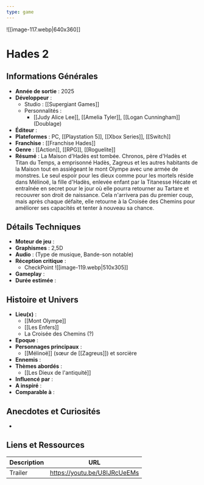 ```yaml
---
type: game
---
```

![[image-117.webp|640x360]]
# Hades 2

## Informations Générales

- **Année de sortie** : 2025
- **Développeur** : 
	- Studio : [[Supergiant Games]]
	- Personnalités : 
		- [[Judy Alice Lee]], [[Amelia Tyler]], [[Logan Cunningham]] (Doublage)
- **Éditeur** : 
- **Plateformes** : PC, [[Playstation 5]], [[Xbox Series]], [[Switch]]
- **Franchise** : [[Franchise Hades]]
- **Genre** : [[Action]], [[RPG]], [[Roguelite]]
- **Résumé** : La Maison d'Hadès est tombée. Chronos, père d'Hadès et Titan du Temps, a emprisonné Hadès, Zagreus et les autres habitants de la Maison tout en assiégeant le mont Olympe avec une armée de monstres. Le seul espoir pour les dieux comme pour les mortels réside dans Mélinoë, la fille d'Hadès, enlevée enfant par la Titanesse Hécate et entraînée en secret pour le jour où elle pourra retourner au Tartare et recouvrer son droit de naissance. Cela n'arrivera pas du premier coup, mais après chaque défaite, elle retourne à la Croisée des Chemins pour améliorer ses capacités et tenter à nouveau sa chance.

## Détails Techniques
- **Moteur de jeu** : 
- **Graphismes** : 2,5D
- **Audio** : (Type de musique, Bande-son notable)
- **Réception critique** : 
	- CheckPoint
	  ![[image-119.webp|510x305]]
- **Gameplay** :
- **Durée estimée** : 

## Histoire et Univers
- **Lieu(x)** : 
	-  [[Mont Olympe]]
	- [[Les Enfers]]
	- La Croisée des Chemins (?)
- **Epoque** : 
- **Personnages principaux** : 
	- [[Mélinoë]] (sœur de [[Zagreus]]) et sorcière
- **Ennemis** :
- **Thèmes abordés** : 
	- [[Les Dieux de l'antiquité]]
- **Influencé par** :
- **A inspiré** : 
- **Comparable à** :
## Anecdotes et Curiosités
- 
## Liens et Ressources

| Description | URL                          |
| ----------- | ---------------------------- |
| Trailer     | https://youtu.be/U8lJRcUeEMs |
